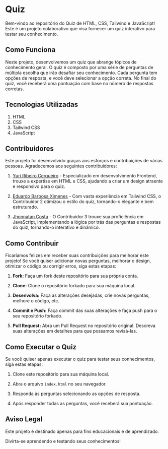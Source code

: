 # Quiz

Bem-vindo ao repositório do Quiz de HTML, CSS, Tailwind e JavaScript! Este é um projeto colaborativo que visa fornecer um quiz interativo para testar seu conhecimento.

## Como Funciona

Neste projeto, desenvolvemos um quiz que abrange tópicos de conhecimento geral. O quiz é composto por uma série de perguntas de múltipla escolha que irão desafiar seu conhecimento. Cada pergunta tem opções de resposta, e você deve selecionar a opção correta. No final do quiz, você receberá uma pontuação com base no número de respostas corretas.

## Tecnologias Utilizadas

1. HTML
2. CSS
3. Tailwind CSS
4. JavaScript

## Contribuidores

Este projeto foi desenvolvido graças aos esforços e contribuições de várias pessoas. Agradecemos aos seguintes contribuidores:

1. [Yuri Ribeiro Cerqueiro](https://github.com/yurizinnsx) - Especializado em desenvolvimento Frontend, trouxe a expertise em HTML e CSS, ajudando a criar um design atraente e responsivo para o quiz.

2. [Eduardo Barbosa Ximenes](https://github.com/wineerx) - Com vasta experiência em Tailwind CSS, o Contribuidor 2 otimizou o estilo do quiz, tornando-o elegante e bem estruturado.

3. [Jhonnatan Costa](https://github.com/XsJota/Quiz/commits?author=XsJota) - O Contribuidor 3 trouxe sua proficiência em JavaScript, implementando a lógica por trás das perguntas e respostas do quiz, tornando-o interativo e dinâmico.

## Como Contribuir

Ficaríamos felizes em receber suas contribuições para melhorar este projeto! Se você quiser adicionar novas perguntas, melhorar o design, otimizar o código ou corrigir erros, siga estas etapas:

1. **Fork:** Faça um fork deste repositório para sua própria conta.

2. **Clone:** Clone o repositório forkado para sua máquina local.

3. **Desenvolva:** Faça as alterações desejadas, crie novas perguntas, melhore o código, etc.

4. **Commit e Push:** Faça commit das suas alterações e faça push para o seu repositório forkado.

5. **Pull Request:** Abra um Pull Request no repositório original. Descreva suas alterações em detalhes para que possamos revisá-las.

## Como Executar o Quiz

Se você quiser apenas executar o quiz para testar seus conhecimentos, siga estas etapas:

1. Clone este repositório para sua máquina local.

2. Abra o arquivo `index.html` no seu navegador.

3. Responda às perguntas selecionando as opções de resposta.

4. Após responder todas as perguntas, você receberá sua pontuação.

## Aviso Legal

Este projeto é destinado apenas para fins educacionais e de aprendizado. 

Divirta-se aprendendo e testando seus conhecimentos!
